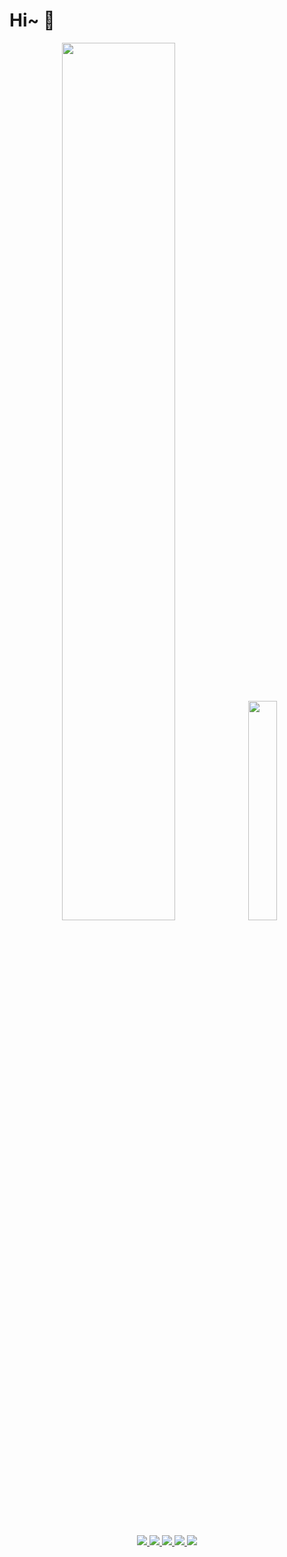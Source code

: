 # Hi~ 👋

<div align="center">
  <img width=60% src="https://github-readme-stats-one-bice.vercel.app/api?username=KwanWaiPang&show_icons=true&theme=default&count_private=true&role=OWNER,ORGANIZATION_MEMBER&hide=prs,issues" />
  <img width=30% src="https://github-readme-stats.vercel.app/api/top-langs/?username=KwanWaiPang&layout=compact&langs_count=6&hide=CMake,JavaScript,Cuda,CSS,PowerShell,GLSL,Roff,Shell" />
</div>

<p align="center">
  <br><br>
  <a href="https://github.com/KwanWaiPang">
    <img src="https://badges.strrl.dev/visits/KwanWaiPang/KwanWaiPang?style=flat-square&color=green&logo=github">
  </a>
  <a href="https://github.com/KwanWaiPang">
    <img src="https://badges.strrl.dev/years/KwanWaiPang?style=flat-square&color=green&logo=github">
  </a>
  <a href="https://github.com/KwanWaiPang?tab=repositories">
    <img src="https://badges.strrl.dev/repos/KwanWaiPang?style=flat-square&color=green&logo=github">
  </a>
  <a href="https://gist.github.com/KwanWaiPang">
    <img src="https://badges.strrl.dev/gists/KwanWaiPang?style=flat-square&color=green&logo=github">
  </a>
  <a href="https://github.com/KwanWaiPang">
    <img src="https://badges.strrl.dev/commits/monthly/KwanWaiPang?style=flat-square&color=green&logo=github">
  </a>
</p>
